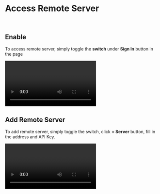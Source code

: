 # Access Remote Server

<img src="https://wgdashboard-resources.tor1.cdn.digitaloceanspaces.com/Documentation%20Images/user-guides/access-remote-server.png" style="block" alt=""/>

## Enable

To access remote server, simply toggle the **switch** under **Sign In** button in the [](Sign-In.md) page

<video src="https://wgdashboard-resources.tor1.cdn.digitaloceanspaces.com/Documentation%20Images/user-guides/enable-access-remote-server.mp4" 
preview-src="../images/user-guides/sign-in.png"/>

## Add Remote Server

To add remote server, simply toggle the switch, click **+ Server** button, fill in the address and API Key.

<video src="https://wgdashboard-resources.tor1.cdn.digitaloceanspaces.com/Documentation%20Images/user-guides/add-remote-server.mp4" preview-src="../images/user-guides/sign-in.png"/>

### Enter Remote Server

Once you have address and API key filled in, you will see an indicator beneath the inputs telling you if your remote server's status.

#### If success

![remote-server-success.png](../images/user-guides/remote-server-success.png)

#### If failed

Usually caused by your address can't be connected, or API Key issue.

![remote-server-failed.png](../images/user-guides/remote-server-failed.png)